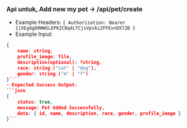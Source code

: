 ### Api untuk, Add new my pet -> /api/pet/create

- Example Headers: `{ Authorization: Bearer 1|XEg4gD0WWSLEPK2CBq4LTCjsVpski2FFEvnDX72B }`
- Example Input: 
```json
{ 
    name: string, 
    profile_image: file, 
    description(optional): ?string, 
    race: string ("cat" | "dog"), 
    gender: string ("m" | "f") 
}```
- Expected Success Output: 
```json 
{ 
    status: true, 
    message: Pet Added Successfully, 
    data: { id, name, description, race, gender, profile_image }
}```